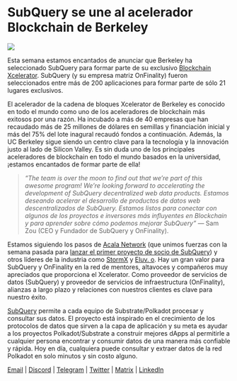 # SubQuery se une al acelerador Blockchain de Berkeley

![](https://miro.medium.com/max/1400/0*gYUy-1COtbpLV1X1)


Esta semana estamos encantados de anunciar que Berkeley ha seleccionado SubQuery para formar parte de su exclusivo [Blockchain Xcelerator](https://www.xcelerator.berkeley.edu/). SubQuery (y su empresa matriz OnFinality) fueron seleccionados entre más de 200 aplicaciones para formar parte de sólo 21 lugares exclusivos.

El acelerador de la cadena de bloques Xcelerator de Berkeley es conocido en todo el mundo como uno de los aceleradores de blockchain más exitosos por una razón. Ha incubado a más de 40 empresas que han recaudado más de 25 millones de dólares en semillas y financiación inicial y más del 75% del lote inagural recaudó fondos a continuación. Además, la UC Berkeley sigue siendo un centro clave para la tecnología y la innovación justo al lado de Silicon Valley. Es sin duda uno de los principales aceleradores de blockchain en todo el mundo basados en la universidad, ¡estamos encantados de formar parte de ella!

> _“The team is over the moon to find out that we’re part of this awesome program! We’re looking forward to accelerating the development of SubQuery decentralized web data products. Estamos deseando acelerar el desarrollo de productos de datos web descentralizados de SubQuery. Estamos listos para conectar con algunos de los proyectos e inversores más influyentes en Blockchain y para aprender sobre cómo podemos mejorar SubQuery”_ — Sam Zou (CEO y Fundador de SubQuery y OnFinality).

Estamos siguiendo los pasos de [Acala Network](https://acala.network/) (que unimos fuerzas con la semana pasada para [lanzar el primer proyecto de socio de SubQuery](https://subquery.medium.com/subquery-integrates-acala-to-aggregate-and-serve-defi-data-to-polkadot-and-kusama-builders-fc9af6a7aae1)) y otros líderes de la industria como [StormX](https://stormx.io/) y [Eluv. o](https://eluv.io/). Hay un gran valor para SubQuery y OnFinality en la red de mentores, altavoces y compañeros muy apreciados que proporciona el Xcelerator. Como proveedor de servicios de datos (SubQuery) y proveedor de servicios de infraestructura (OnFinality), alianzas a largo plazo y relaciones con nuestros clientes es clave para nuestro éxito.

[SubQuery](https://www.subquery.network/) permite a cada equipo de Substrate/Polkadot procesar y consultar sus datos. El proyecto está inspirado en el crecimiento de los protocolos de datos que sirven a la capa de aplicación y su meta es ayudar a los proyectos Polkadot/Substrate a construir mejores dApps al permitirle a cualquier persona encontrar y consumir datos de una manera más confiable y rápida. Hoy en día, cualquiera puede consultar y extraer datos de la red Polkadot en solo minutos y sin costo alguno.

[Email](mailto:hello@subquery.network) | [Discord](https://discord.com/invite/78zg8aBSMG) | [Telegram](https://t.me/subquerynetwork) | [Twitter](https://twitter.com/subquerynetwork) | [Matrix](https://matrix.to/#/#subquery:matrix.org) | [LinkedIn](https://www.linkedin.com/company/subquery)

